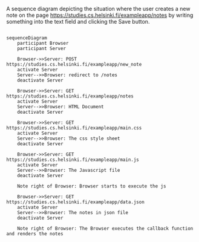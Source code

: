 A sequence diagram depicting the situation where the user creates a new note on the page https://studies.cs.helsinki.fi/exampleapp/notes by writing something into the text field and clicking the Save button.

```mermaid

sequenceDiagram
    participant Browser
    participant Server

    Browser->>Server: POST https://studies.cs.helsinki.fi/exampleapp/new_note
    activate Server
    Server-->>Browser: redirect to /notes
    deactivate Server

    Browser->>Server: GET https://studies.cs.helsinki.fi/exampleapp/notes
    activate Server
    Server-->>Browser: HTML Document
    deactivate Server

    Browser->>Server: GET https://studies.cs.helsinki.fi/exampleapp/main.css
    activate Server
    Server-->>Browser: The css style sheet
    deactivate Server

    Browser->>Server: GET https://studies.cs.helsinki.fi/exampleapp/main.js
    activate Server
    Server-->>Browser: The Javascript file
    deactivate Server

    Note right of Browser: Browser starts to execute the js 

    Browser->>Server: GET https://studies.cs.helsinki.fi/exampleapp/data.json
    activate Server
    Server-->>Browser: The notes in json file
    deactivate Server

    Note right of Browser: The Browser executes the callback function and renders the notes

```